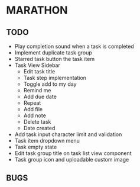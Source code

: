 # MARATHON

## TODO
-   Play completion sound when a task is completed
-   Implement duplicate task group
-   Starred task button the task item
-   Task View Sidebar
    -   Edit task title
    -   Task step implementation
    -   Toggle add to my day
    -   Remind me
    -   Add due date
    -   Repeat
    -   Add file
    -   Add note
    -   Delete task
    -   Date created
-   Add task input character limit and validation
-   Task item dropdown menu
-   Task empty state
-   Edit task group title on task list view component
-   Task group icon and uploadable custom image

## BUGS
